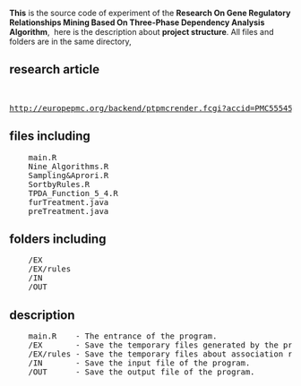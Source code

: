 **This** is the source code of experiment of the **Research On Gene Regulatory Relationships Mining Based On Three-Phase Dependency Analysis Algorithm**,
 here is the description about **project structure**.
All files and folders are in the same directory,
## research article
  <pre>
      <a href='http://europepmc.org/backend/ptpmcrender.fcgi?accid=PMC5554554&blobtype=pdf'>http://europepmc.org/backend/ptpmcrender.fcgi?accid=PMC5554554&blobtype=pdf</a></pre>
## files including
  <pre>
    main.R
    Nine_Algorithms.R
    Sampling&Aprori.R
    SortbyRules.R
    TPDA_Function_5_4.R
    furTreatment.java
    preTreatment.java</pre>
## folders including
  <pre>
    /EX
    /EX/rules
    /IN
    /OUT</pre>
## description
  <pre>
    main.R    - The entrance of the program.
    /EX       - Save the temporary files generated by the program.
    /EX/rules - Save the temporary files about association rules.
    /IN       - Save the input file of the program.
    /OUT      - Save the output file of the program.</pre>

